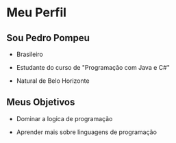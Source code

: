 # Meu Perfil



## Sou Pedro Pompeu



- Brasileiro

- Estudante do curso de "Programação com Java e C#"

- Natural de Belo Horizonte



## Meus Objetivos



- Dominar a logica de programação

- Aprender mais sobre linguagens de programação 

